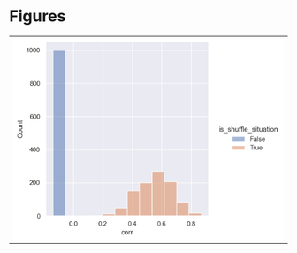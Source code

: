 
# Figures

|                                              |
| :------------------------------------------- |
| ![](./base-neuron-response-correlation-.png) |
